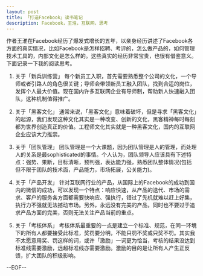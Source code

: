 ```yaml
---
layout: post
title: 「打造Facebook」读书笔记 
description: Facebook，王淮，互联网，思考
---
```

作者王淮在Facebook经历了爆发式增长的五年，以亲身经历讲述了Facebook各方面的真实情况，比如Facebook是怎样招聘、考评的，怎么做产品的，如何管理技术工具的，内部文化是怎么样的。这些真实的经历非常宝贵，也很有借鉴意义。下面记录一下我的阅读思考。

1.  关于「新兵训练营」
每个新员工入职，首先需要熟悉整个公司的文化，一个导师或者引路人的角色很关键；导师会带领新员工融入团队，找到合适的岗位，发挥个人最大价值。现在国内许多互联网企业有导师制，帮助新人快速融入团队，这种机制值得推广。

2.  关于「黑客文化」
通常来说，「黑客文化」意味着破坏，但是寻求「黑客文化」的起源，我们发现这种文化其实是一种改变、创新的文化，黑客精神每时每刻都为世界创造真正的价值。工程师文化其实就是一种黑客文化，国内的互联网企业应该大力推崇。

3.  关于「团队管理」
团队管理是一个大课题，因为团队管理是人的管理，而处理人的关系是最sophisticated的事情。个人认为，团队领导人应该具有下述特点：强势、果断，目标清晰，预判强，表达能力强，熟悉团队整体情况(包括但不限于团队的技术面，产品能力，市场拓展，公关能力)。

4.  关于「产品开发」
针对互联网行业的产品，从国际上的Facebook的成功到国内的微信的成功，可以发现一个特点：响应快速，从产品的迭代、市场的需求、客户的服务各方面都需要快响应、强执行，错过了先机就难以赶上好集，执行力不强就无法撼动市场。另外，永远没有完美的产品，同时也不要过于追求产品方面的完美，否则无法关注产品当前的重点。

5.  关于「考核体系」
考核体系最重要的一点是建立一个标准、规范，在同一环境下的所有人都要接受此标准，奖罚要分明，不能只罚不奖或只奖不罚。其实我不太愿意用奖、罚这样的词，或许「激励」一词更为恰当，考核的结果没达到标准线需要激励，远超标准线亦需要激励。激励的目的是让所有人产生正反馈，扩大团队的积极影响。


--EOF--
